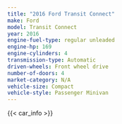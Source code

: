 ```yaml
---
title: "2016 Ford Transit Connect"
make: Ford
model: Transit Connect
year: 2016
engine-fuel-type: regular unleaded
engine-hp: 169
engine-cylinders: 4
transmission-type: Automatic
driven-wheels: Front wheel drive
number-of-doors: 4
market-category: N/A
vehicle-size: Compact
vehicle-style: Passenger Minivan
---
```


{{< car_info >}}
